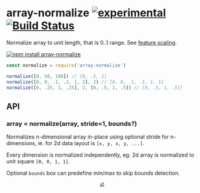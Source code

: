 # array-normalize  [![experimental](https://img.shields.io/badge/stability-unstable-yellow.svg)](http://github.com/badges/stability-badges) [![Build Status](https://img.shields.io/travis/dy/array-normalize.svg)](https://travis-ci.com/dy/array-normalize)

Normalize array to unit length, that is 0..1 range. See [feature scaling](https://en.wikipedia.org/wiki/Feature_scaling).

[![npm install array-normalize](https://nodei.co/npm/array-normalize.png?mini=true)](https://npmjs.org/package/array-normalize/)

```js
const normalize = require('array-normalize')

normalize([0, 50, 100]) // [0, .5, 1]
normalize([0, 0, .1, .2, 1, 2], 2) // [0, 0, .1, .1, 1, 1]
normalize([0, .25, 1, .25], 2, [0, .5, 1, .5]) // [0, .5, 1, .5])
```

## API

### array = normalize(array, stride=1, bounds?)

Normalizes n-dimensional array in-place using optional stride for n-dimensions, ie. for 2d data layout is `[x, y, x, y, ...]`.

Every dimension is normalized independently, eg. 2d array is normalized to unit square `[0, 0, 1, 1]`.

Optional `bounds` box can predefine min/max to skip bounds detection.

<p align="center">ॐ</p>
